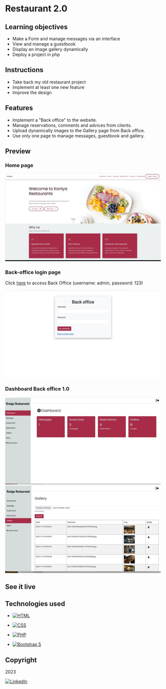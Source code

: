 # Restaurant 2.0

## Learning objectives

- Make a Form and manage messages via an interface
- View and manage a guestbook
- Display an image gallery dynamically
- Deploy a project in php

## Instructions

- Take back my old restaurant project
- Implement at least one new feature
- Improve the design 

## Features

- Implement a "Back office" to the website.
- Manage reservations, comments and advices from clients.
- Upload dynamically images to the Gallery page from Back office.
- Use only one page to manage messages, guestbook and gallery.

## Preview

### Home page
![screenshot homepage](./frontend/img-readme/screen-shot-homepage%20.jpeg)

### Back-office login page
Click [here](http://localhost:8888/restaurant2.0/backend/login.php) to access Back Office (username: admin, password: 123)

![screenshot back office login page](./frontend/img-readme/sreen-shot-loginpage%20.jpeg)

### Dashboard Back office 1.0
![dashboard](./frontend/img-readme/screen-shot-admin-1%20.jpeg)
![](./frontend/img-readme/screen-shot-admin-2%20.jpeg)

## See it live

## Technologies used

- [![HTML](https://img.shields.io/badge/HTML-5-E34F26.svg)](https://developer.mozilla.org/en-US/docs/Web/HTML)

- [![CSS](https://img.shields.io/badge/CSS-3-1572B6.svg)](https://developer.mozilla.org/en-US/docs/Web/CSS)

- [![PHP](https://img.shields.io/badge/PHP-%3E%3D8.0-8892BF.svg)](https://www.php.net/)

- [![Bootstrap 5](https://img.shields.io/badge/Bootstrap%205-7952B3?style=for-the-badge&logo=bootstrap&logoColor=white)](https://getbootstrap.com/)

## Copyright

2023

[![LinkedIn](https://img.shields.io/badge/LinkedIn-Connect-%230969ca?style=for-the-badge&logo=linkedin)](https://www.linkedin.com/in/yannick-yanga-4aa4a6280/)


